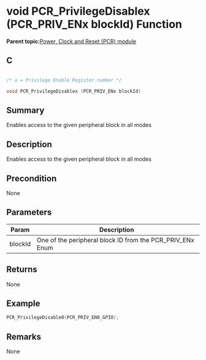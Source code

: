 # void PCR\_PrivilegeDisablex \(PCR\_PRIV\_ENx blockId\) Function

**Parent topic:**[Power, Clock and Reset \(PCR\) module](GUID-5F4E8EE0-D3FB-41D1-A116-D73324623BD8.md)

## C

```c

/* x = Privilege Enable Register number */

void PCR_PrivilegeDisablex (PCR_PRIV_ENx blockId)
```

## Summary

Enables access to the given peripheral block in all modes

## Description

Enables access to the given peripheral block in all modes

## Precondition

None

## Parameters

|Param|Description|
|-----|-----------|
|blockId|One of the peripheral block ID from the PCR\_PRIV\_ENx Enum|

## Returns

None

## Example

```c
PCR_PrivilegeDisable0(PCR_PRIV_EN0_GPIO);
```

## Remarks

None

